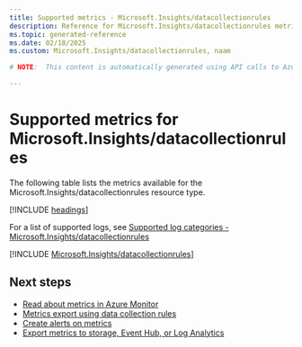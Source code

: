 ```yaml
---
title: Supported metrics - Microsoft.Insights/datacollectionrules
description: Reference for Microsoft.Insights/datacollectionrules metrics in Azure Monitor.
ms.topic: generated-reference
ms.date: 02/18/2025
ms.custom: Microsoft.Insights/datacollectionrules, naam

# NOTE:  This content is automatically generated using API calls to Azure. Any edits made on these files will be overwritten in the next run of the script. 

---
```


  
# Supported metrics for Microsoft.Insights/datacollectionrules
  
The following table lists the metrics available for the Microsoft.Insights/datacollectionrules resource type.  
  
  
[!INCLUDE [headings](~/reusable-content/ce-skilling/azure/includes/azure-monitor/reference/metrics/metrics-headings.md)]  
  
  
  
For a list of supported logs, see [Supported log categories - Microsoft.Insights/datacollectionrules](../supported-logs/microsoft-insights-datacollectionrules-logs.md)  
  
 

[!INCLUDE [Microsoft.Insights/datacollectionrules](~/reusable-content/ce-skilling/azure/includes/azure-monitor/reference/metrics/microsoft-insights-datacollectionrules-metrics-include.md)]  



## Next steps

- [Read about metrics in Azure Monitor](/azure/azure-monitor/data-platform)
- [Metrics export using data collection rules](/azure/azure-monitor/essentials/data-collection-metrics)
- [Create alerts on metrics](/azure/azure-monitor/alerts/alerts-overview)
- [Export metrics to storage, Event Hub, or Log Analytics](/azure/azure-monitor/essentials/platform-logs-overview)
